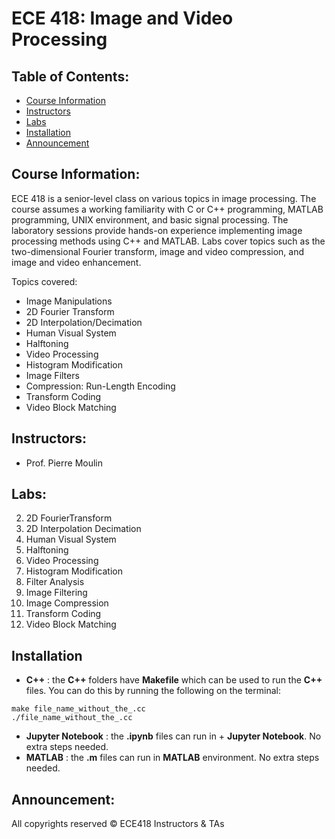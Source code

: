 # ECE 418: Image and Video Processing


## Table of Contents:

* [Course Information](#course-information)
* [Instructors](#instructors)
* [Labs](#labs)
* [Installation](#installation)
* [Announcement](#announcement)


## Course Information:
ECE 418 is a senior-level class on various topics in image processing. The course assumes a working familiarity with C or C++ programming, MATLAB programming, UNIX environment, and basic signal processing.
The laboratory sessions provide hands-on experience implementing image processing methods using C++ and MATLAB. Labs cover topics such as the two-dimensional Fourier transform, image and video compression, and image and video enhancement.

Topics covered:

- Image Manipulations
- 2D Fourier Transform
- 2D Interpolation/Decimation
- Human Visual System
- Halftoning
- Video Processing
- Histogram Modification
- Image Filters
- Compression: Run-Length Encoding
- Transform Coding
- Video Block Matching


## Instructors:
- Prof. Pierre Moulin

## Labs:

2. 2D FourierTransform
3. 2D Interpolation Decimation
4. Human Visual System
5. Halftoning
6. Video Processing
7. Histogram Modification
8. Filter Analysis
9. Image Filtering
10. Image Compression
11. Transform Coding
12. Video Block Matching

## Installation

+ **C++** : the **C++** folders have **Makefile** which can be used to run the **C++** files. You can do this by running the following on the terminal:
```
make file_name_without_the_.cc
./file_name_without_the_.cc
```
+ **Jupyter Notebook** : the **.ipynb** files can run in + **Jupyter Notebook**. No extra steps needed.
+ **MATLAB** : the **.m** files can run in **MATLAB** environment. No extra steps needed.


## Announcement:
All copyrights reserved © ECE418 Instructors & TAs